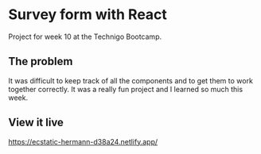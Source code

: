 # Survey form with React

Project for week 10 at the Technigo Bootcamp.

## The problem

It was difficult to keep track of all the components and to get them to work together correctly. It was a really fun project and I learned so much this week. 

## View it live

https://ecstatic-hermann-d38a24.netlify.app/
